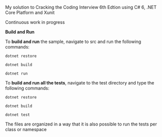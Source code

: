My solution to Cracking the Coding Interview 6th Edtion using C# 6, .NET Core Platform and Xunit

Continuous work in progress

**Build and Run**

To __build and run__ the sample, navigate to src and run the following commands:
```
dotnet restore

dotnet build

dotnet run
```
To __build and run all the tests__, navigate to the test directory and type the following commands:
```
dotnet restore

dotnet build

dotnet test
```
The files are organized in a way that it is also possible to run the tests per class or namespace